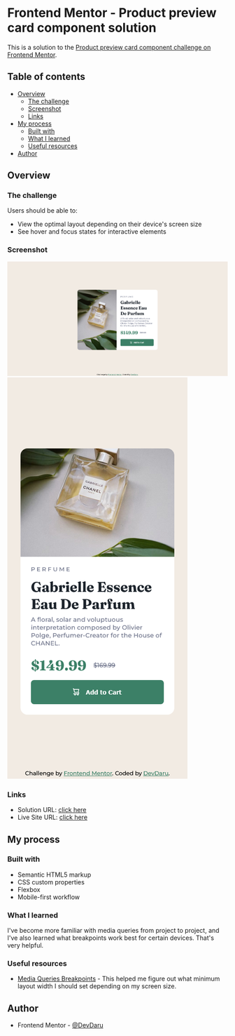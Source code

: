 # Frontend Mentor - Product preview card component solution

This is a solution to the [Product preview card component challenge on Frontend Mentor](https://www.frontendmentor.io/challenges/product-preview-card-component-GO7UmttRfa).

## Table of contents

- [Overview](#overview)
  - [The challenge](#the-challenge)
  - [Screenshot](#screenshot)
  - [Links](#links)
- [My process](#my-process)
  - [Built with](#built-with)
  - [What I learned](#what-i-learned)
  - [Useful resources](#useful-resources)
- [Author](#author)


## Overview

### The challenge

Users should be able to:

- View the optimal layout depending on their device's screen size
- See hover and focus states for interactive elements

### Screenshot

![](./design/Screenshot-desktop.png)
![](./design/Screenshot-mobile.png)

### Links

- Solution URL: [click here](https://github.com/DevvMarko/product-preview-card)
- Live Site URL: [click here](https://devvmarko.github.io/product-preview-card/)

## My process

### Built with

- Semantic HTML5 markup
- CSS custom properties
- Flexbox
- Mobile-first workflow


### What I learned

I've become more familiar with media queries from project to project, and I've also learned what breakpoints work best for certain devices. That's very helpful.


### Useful resources

- [Media Queries Breakpoints](https://www.w3schools.com/css/css_rwd_mediaqueries.asp) - This helped me figure out what minimum layout width I should set depending on my screen size.

## Author
- Frontend Mentor - [@DevDaru](https://www.frontendmentor.io/profile/DevvMarko)